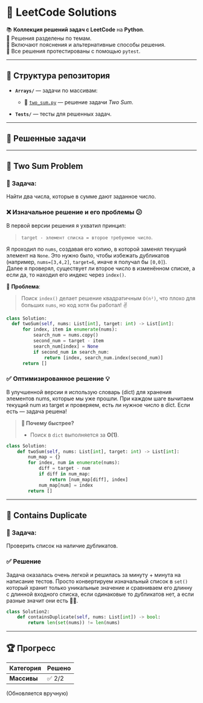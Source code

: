 # 🚀 LeetCode Solutions

📚 **Коллекция решений задач с LeetCode** на **Python**.  
🔹 Решения разделены по темам.  
🔹 Включают пояснения и альтернативные способы решения.  
🔹 Все решения протестированы с помощью `pytest`.

---

## 📁 **Структура репозитория**

- **`Arrays/`** — задачи по массивам:
    - 📌 [`two_sum.py`](Arrays/two_sum.py) — решение задачи *Two Sum*.

- **`Tests/`** — тесты для решенных задач.

---
## 📌 Решенные задачи
---
## 📝 **Two Sum Problem**
### 📌 Задача:
Найти два числа, которые в сумме дают заданное число.

### ❌ Изначальное решение и его проблемы 😕
В первой версии решения я ухватил принцип:  
> `target - элемент списка = второе требуемое число`.

Я проходил по `nums`, создавая его копию, в которой заменял текущий элемент на `None`. Это нужно было, чтобы избежать дубликатов (например, `nums=[3,4,2]`, `target=6`, иначе я получал бы `[0,0]`).  
Далее я проверял, существует ли второе число в изменённом списке, а если да, то находил его индекс через `index()`.  

🔴 **Проблема**:  
> Поиск `index()` делает решение квадратичным `O(n²)`, что плохо для больших `nums`, но код хотя бы работал! ✌️

```python
class Solution:
  def twoSum(self, nums: List[int], target: int) -> List[int]:
      for index, item in enumerate(nums):
          search_num = nums.copy()
          second_num = target - item
          search_num[index] = None
          if second_num in search_num:
              return [index, search_num.index(second_num)]
      return []
```
### ✅ Оптимизированное решение 💡
В улучшенной версии я использую словарь (dict) для хранения элементов nums, которые мы уже прошли.
При каждом шаге вычитаем текущий num из target и проверяем, есть ли нужное число в dict. Если есть — задача решена!
> **🔹 Почему быстрее?**
> - Поиск в `dict` выполняется за **O(1)**.
```python
class Solution:
    def twoSum(self, nums: List[int], target: int) -> List[int]:
        num_map = {}
        for index, num in enumerate(nums):
            diff = target - num
            if diff in num_map:
                return [num_map[diff], index]
            num_map[num] = index
        return []
```

---
## 📝 **Contains Duplicate**
### 📌 Задача:
Проверить список на наличие дубликатов.

### ✅ Решение 

Задача оказалась очень легкой и решилась за минуту + минута на написание тестов.
Просто конвертируем изначальный список в `set()` который хранит только уникальные значение и сравниваем его длинну с длинной входного списка, если одинаковые то дубликатов нет, а если разные значит они есть 🤷‍♂️.
```python
class Solution2:
    def containsDuplicate(self, nums: List[int]) -> bool:
        return len(set(nums)) != len(nums)
```

---

## 🏆 **Прогресс**

| Категория             | Решено |
|----------------------|-------|
| **Массивы**         | ✅ 2/2 |

(Обновляется вручную)

